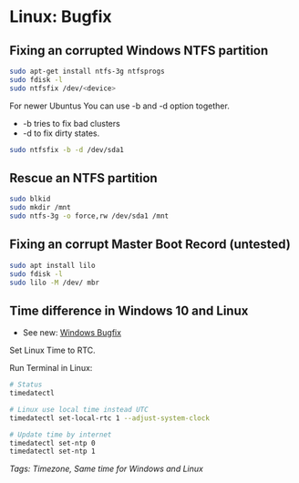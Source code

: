 # Linux: Bugfix

## Fixing an corrupted Windows NTFS partition

```bash
sudo apt-get install ntfs-3g ntfsprogs
sudo fdisk -l
sudo ntfsfix /dev/<device>
```

For newer Ubuntus You can use -b and -d option together.

* -b tries to fix bad clusters
* -d to fix dirty states.

```bash
sudo ntfsfix -b -d /dev/sda1
```

## Rescue an NTFS partition

```bash
sudo blkid
sudo mkdir /mnt
sudo ntfs-3g -o force,rw /dev/sda1 /mnt
```

## Fixing an corrupt Master Boot Record (untested)

```bash
sudo apt install lilo
sudo fdisk -l
sudo lilo -M /dev/ mbr
```

## Time difference in Windows 10 and Linux

* See new: [Windows Bugfix](../Windows/Bugfix.md#time-difference-in-windows-11-and-linux)

Set Linux Time to RTC.

Run Terminal in Linux:

```bash
# Status
timedatectl

# Linux use local time instead UTC
timedatectl set-local-rtc 1 --adjust-system-clock

# Update time by internet
timedatectl set-ntp 0
timedatectl set-ntp 1
```

*Tags: Timezone, Same time for Windows and Linux*
